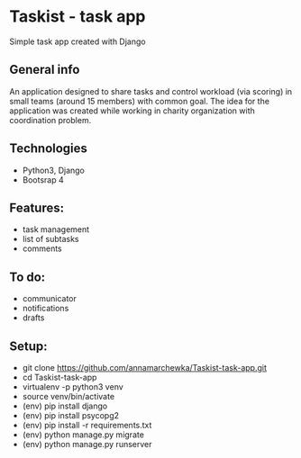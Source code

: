 # Taskist - task app
Simple task app created with Django

## General info
An application designed to share tasks and control workload (via scoring) in small teams (around 15 members) with common goal. The idea for the application was created while working in charity organization with coordination problem.

## Technologies
- Python3, Django
- Bootsrap 4

## Features:
- task management
- list of subtasks
- comments

## To do:
- communicator
- notifications
- drafts

## Setup: 
- git clone https://github.com/annamarchewka/Taskist-task-app.git
- cd Taskist-task-app
- virtualenv -p python3 venv
- source venv/bin/activate
- (env) pip install django
- (env) pip install psycopg2
- (env) pip install -r requirements.txt
- (env) python manage.py migrate
- (env) python manage.py runserver
